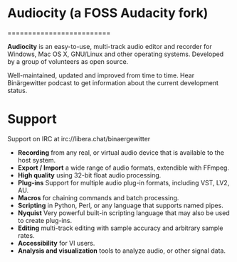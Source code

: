 # Audiocity (a FOSS Audacity fork)
=========================

**Audiocity** is an easy-to-use, multi-track audio editor and recorder for Windows, Mac OS X, GNU/Linux and other operating systems. Developed by a group of volunteers as open source.

Well-maintained, updated and improved from time to time. Hear Binärgewitter podcast to get information about the current development status.

Support
==

Support on IRC at irc://libera.chat/binaergewitter

- **Recording** from any real, or virtual audio device that is available to the host system.
- **Export / Import** a wide range of audio formats, extendible with FFmpeg.
- **High quality** using 32-bit float audio processing.
- **Plug-ins** Support for multiple audio plug-in formats, including VST, LV2, AU.
- **Macros** for chaining commands and batch processing.
- **Scripting** in Python, Perl, or any language that supports named pipes.
- **Nyquist** Very powerful built-in scripting language that may also be used to create plug-ins.
- **Editing** multi-track editing with sample accuracy and arbitrary sample rates.
- **Accessibility** for VI users.
- **Analysis and visualization** tools to analyze audio, or other signal data.

